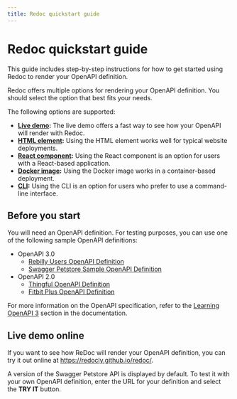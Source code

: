 ```yaml
---
title: Redoc quickstart guide
---
```


# Redoc quickstart guide

This guide includes step-by-step instructions for how to get started using
Redoc to render your OpenAPI definition.

Redoc offers multiple options for rendering your OpenAPI definition.
You should select the option that best fits your needs.

The following options are supported:

- **[Live demo](/redoc/quickstart/live-demo.md):**
  The live demo offers a fast way to see how your OpenAPI will render with Redoc.
- **[HTML element](/redoc/quickstart/html.md):**
  Using the HTML element works well for typical website deployments.
- **[React component](/redoc/quickstart/react.md):**
  Using the React component is an option for users with a React-based application.
- **[Docker image](/redoc/quickstart/docker.md):**
  Using the Docker image works in a container-based deployment.
- **[CLI](/redoc/quickstart/cli.md):**
  Using the CLI is an option for users who prefer to use a command-line interface.

## Before you start

You will need an OpenAPI definition. For testing purposes, you can use one of the following sample OpenAPI definitions: 
- OpenAPI 3.0
    - [Rebilly Users OpenAPI Definition](https://raw.githubusercontent.com/Rebilly/api-definitions/main/openapi/users.yaml)
    - [Swagger Petstore Sample OpenAPI Definition](https://petstore3.swagger.io/api/v3/openapi.json)
- OpenAPI 2.0
    - [Thingful OpenAPI Definition](https://raw.githubusercontent.com/thingful/openapi-spec/master/spec/swagger.yaml)
    - [Fitbit Plus OpenAPI Definition](https://raw.githubusercontent.com/TwineHealth/TwineDeveloperDocs/master/spec/swagger.yaml)

For more information on the OpenAPI specification, refer to the [Learning OpenAPI 3](https://redoc.ly/docs/resources/learning-openapi/)
section in the documentation.

## Live demo online

If you want to see how ReDoc will render your OpenAPI definition, you can try it out online at https://redocly.github.io/redoc/.

A version of the Swagger Petstore API is displayed by default.  To test it with your own OpenAPI definition, enter the URL for your
definition and select the **TRY IT** button.